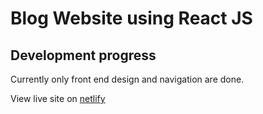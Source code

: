 # Blog Website using React JS

## Development progress

Currently only front end design and navigation are done.

View live site on [netlify](https://free-world-blog.netlify.app/)
